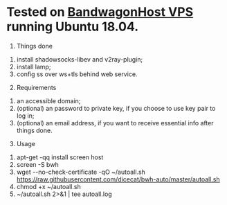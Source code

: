 # Tested on [BandwagonHost VPS](https://tinyurl.com/y4v2rl2u) running Ubuntu 18.04.

1. Things done
1) install shadowsocks-libev and v2ray-plugin;
2) install lamp;
3) config ss over ws+tls behind web service.

2. Requirements
1) an accessible domain;
2) (optional) an password to private key, if you choose to use key pair to log in;
3) (optional) an email address, if you want to receive essential info after things done.

3. Usage
1) apt-get -qq install screen host
2) screen -S bwh
3) wget --no-check-certificate -qO ~/autoall.sh https://raw.githubusercontent.com/dicecat/bwh-auto/master/autoall.sh
4) chmod +x ~/autoall.sh
5) ~/autoall.sh 2>&1 | tee autoall.log

